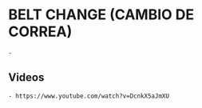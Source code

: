 
# BELT CHANGE (CAMBIO DE CORREA)

    -


## Videos

    - https://www.youtube.com/watch?v=DcnkX5aJmXU